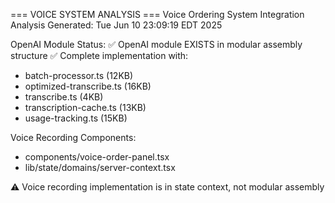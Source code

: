 === VOICE SYSTEM ANALYSIS ===
Voice Ordering System Integration Analysis
Generated: Tue Jun 10 23:09:19 EDT 2025

OpenAI Module Status:
✅ OpenAI module EXISTS in modular assembly structure
✅ Complete implementation with:

- batch-processor.ts (12KB)
- optimized-transcribe.ts (16KB)
- transcribe.ts (4KB)
- transcription-cache.ts (13KB)
- usage-tracking.ts (15KB)

Voice Recording Components:

- components/voice-order-panel.tsx
- lib/state/domains/server-context.tsx

⚠️ Voice recording implementation is in state context, not modular assembly
